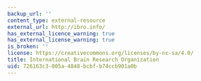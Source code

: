 ```yaml
---
backup_url: ''
content_type: external-resource
external_url: http://ibro.info/
has_external_licence_warning: true
has_external_license_warning: true
is_broken: ''
license: https://creativecommons.org/licenses/by-nc-sa/4.0/
title: International Brain Research Organization
uid: 726163c3-005a-4848-bcbf-b74ccb901a0b
---
```

